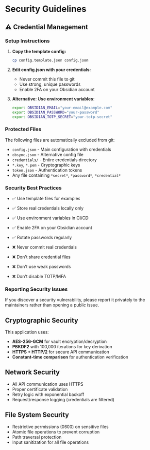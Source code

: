 # Security Guidelines

## ⚠️ Credential Management

### Setup Instructions

1. **Copy the template config:**
   ```bash
   cp config.template.json config.json
   ```

2. **Edit config.json with your credentials:**
   - Never commit this file to git
   - Use strong, unique passwords
   - Enable 2FA on your Obsidian account

3. **Alternative: Use environment variables:**
   ```bash
   export OBSIDIAN_EMAIL="your-email@example.com"
   export OBSIDIAN_PASSWORD="your-password"
   export OBSIDIAN_TOTP_SECRET="your-totp-secret"
   ```

### Protected Files

The following files are automatically excluded from git:

- `config.json` - Main configuration with credentials
- `obsync.json` - Alternative config file
- `credentials/` - Entire credentials directory
- `*.key`, `*.pem` - Cryptographic keys
- `token.json` - Authentication tokens
- Any file containing `*secret*`, `*password*`, `*credential*`

### Security Best Practices

- ✅ Use template files for examples
- ✅ Store real credentials locally only
- ✅ Use environment variables in CI/CD
- ✅ Enable 2FA on your Obsidian account
- ✅ Rotate passwords regularly

- ❌ Never commit real credentials
- ❌ Don't share credential files
- ❌ Don't use weak passwords
- ❌ Don't disable TOTP/MFA

### Reporting Security Issues

If you discover a security vulnerability, please report it privately to the maintainers rather than opening a public issue.

## Cryptographic Security

This application uses:

- **AES-256-GCM** for vault encryption/decryption
- **PBKDF2** with 100,000 iterations for key derivation
- **HTTPS + HTTP/2** for secure API communication
- **Constant-time comparison** for authentication verification

## Network Security

- All API communication uses HTTPS
- Proper certificate validation
- Retry logic with exponential backoff
- Request/response logging (credentials are filtered)

## File System Security

- Restrictive permissions (0600) on sensitive files
- Atomic file operations to prevent corruption
- Path traversal protection
- Input sanitization for all file operations